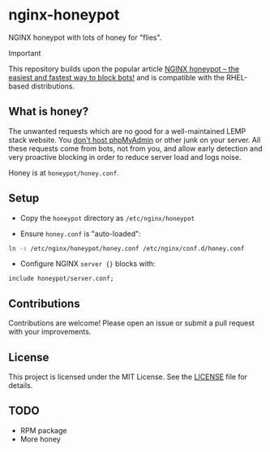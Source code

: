 # nginx-honeypot

NGINX honeypot with lots of honey for "flies". 

> [!IMPORTANT]
> This repository builds upon the popular article [NGINX honeypot – the easiest and fastest way to block bots!](https://www.getpagespeed.com/server-setup/security/nginx-honeypot-the-easiest-and-fastest-way-to-block-bots)
> and is compatible with the RHEL-based distributions.

## What is honey?

The unwanted requests which are no good for a well-maintained LEMP stack website.
You [don't host phpMyAdmin](https://www.getpagespeed.com/server-setup/security/stop-installing-phpmyadmin) or other junk on your server.
All these requests come from bots, not from you, and allow early detection and very proactive blocking
in order to reduce server load and logs noise.

Honey is at `honeypot/honey.conf`.

## Setup

* Copy the `honeypot` directory as `/etc/nginx/honeypot`

* Ensure `honey.conf` is "auto-loaded":

```bash
ln -s /etc/nginx/honeypot/honey.conf /etc/nginx/conf.d/honey.conf
```

* Configure NGINX `server {}` blocks with:

```nginx
include honeypot/server.conf;
```

## Contributions

Contributions are welcome! Please open an issue or submit a pull request with your improvements.

## License

This project is licensed under the MIT License. See the [LICENSE](LICENSE.md) file for details.

## TODO

* RPM package
* More honey
